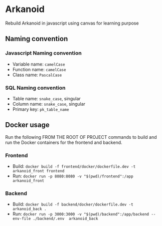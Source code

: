 # Arkanoid
Rebuild Arkanoid in javascript using canvas for learning purpose

## Naming convention
### Javascript Naming convention
- Variable name: `camelCase`
- Function name: `camelCase`
- Class name: `PascalCase`

### SQL Naming convention
- Table name: `snake_case`, singular
- Column name: `snake_case`, singular
- Primary key: `pk_table_name`

## Docker usage
Run the following FROM THE ROOT OF PROJECT commands to build and run the Docker containers for the frontend and backend.
### Frontend
- Build: `docker build -f frontend/docker/dockerfile.dev -t arkanoid_front frontend`
- Run: `docker run -p 8080:8080 -v "$(pwd)/frontend":/app arkanoid_front`
### Backend
- Build: `docker build -f backend/docker/dockerfile.dev -t arkanoid_back .`
- Run: `docker run -p 3000:3000 -v "$(pwd)/backend":/app/backend --env-file ./backend/.env  arkanoid_back`